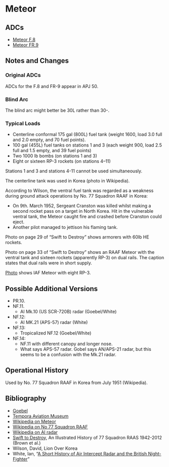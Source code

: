 # Meteor

## ADCs

- [Meteor F.8](Meteor%20F.8.json)
- [Meteor FR.9](Meteor%20FR.9.json)

## Notes and Changes

### Original ADCs

ADCs for the F.8 and FR-9 appear in APJ 50.

### Blind Arc

The blind arc might better be 30L rather than 30-.

### Typical Loads

- Centerline conformal 175 gal (800L) fuel tank (weight 1600, load 3.0 full and 2.0 empty, and 70 fuel points).
- 100 gal (455L) fuel tanks on stations 1 and 3 (each weight 900, load 2.5 full and 1.5 empty, and 39 fuel points)
- Two 1000 lb bombs (on stations 1 and 3)
- Eight or sixteen RP-3 rockets (on stations 4–11)

Stations 1 and 3 and stations 4-11 cannot be used simultaneously.

The centerline tank was used in Korea (photo in Wikipedia).

According to Wilson, the ventral fuel tank was regarded as a weakness during ground attack operations by No. 77 Squadron RAAF in Korea:
- On 9th. March 1952, Sergeant Cranston was killed whilst making a second rocket pass on a target in North Korea. Hit in the vulnerable ventral tank, the Meteor caught fire and crashed before Cranston could eject.
- Another pilot managed to jettison his flaming tank.

Photo on page 29 of “Swift to Destroy” shows armorers with 60lb HE rockets.

Photo on page 33 of “Swift to Destroy” shows an RAAF Meteor with the ventral tank and sixteen rockets (apparently RP-3) on dual rails. The caption states that dual rails were in short supply.

[Photo](http://www.aviation-history.com/gloster/meteor.html) shows IAF Meteor with eight RP-3.

## Possible Additional Versions

- PR.10.
- NF.11.
  - AI Mk.10 (US SCR-720B) radar (Goebel/White)
- NF.12: 
  - AI MK.21 (APS-57) radar (White)
- NF.13: 
  - Tropicalized NF.12 (Goebel/White)
- NF.14: 
  - NF.11 with different canopy and longer nose.
  - What says APS-57 radar. Gobel says AN/APS-21 radar, but this seems to be a confusion with the Mk.21 radar.

## Operational History

Used by No. 77 Squadron RAAF in Korea from July 1951 (Wikipedia).

## Bibliography

- [Goebel](https://www.airvectors.net/avmeteor.html)
- [Tempora Aviation Museum](https://aviationmuseum.com.au/gloster-meteor-f-8/)
- [Wikipedia on Meteor](https://en.wikipedia.org/wiki/Gloster_Meteor)
- [Wikipedia on No 77 Squadron RAAF](https://en.wikipedia.org/wiki/No._77_Squadron_RAAF)
- [Wikipedia on AI radar](https://en.wikipedia.org/wiki/Aircraft_interception_radar)
- [Swift to Destroy](https://hunterlivinghistories.com/wp-content/uploads/2020/07/Swift-to-Destroy-2020-FINAL.pdf), An Illustrated History of 77 Squadron RAAS 1942-2012 (Brown et al.)
- Wilson, David, Lion Over Korea
- White, Ian, “[A Short History of Air Intercept Radar and the British Night-Fighter](https://web.archive.org/web/20140714232332/http://600squadronassociation.com/uploads/A_SHORT_HISTORY_OF_AIR_INTERCEPT_RADAR_AND_THE_BRITISH_Pt_2.pdf)”
